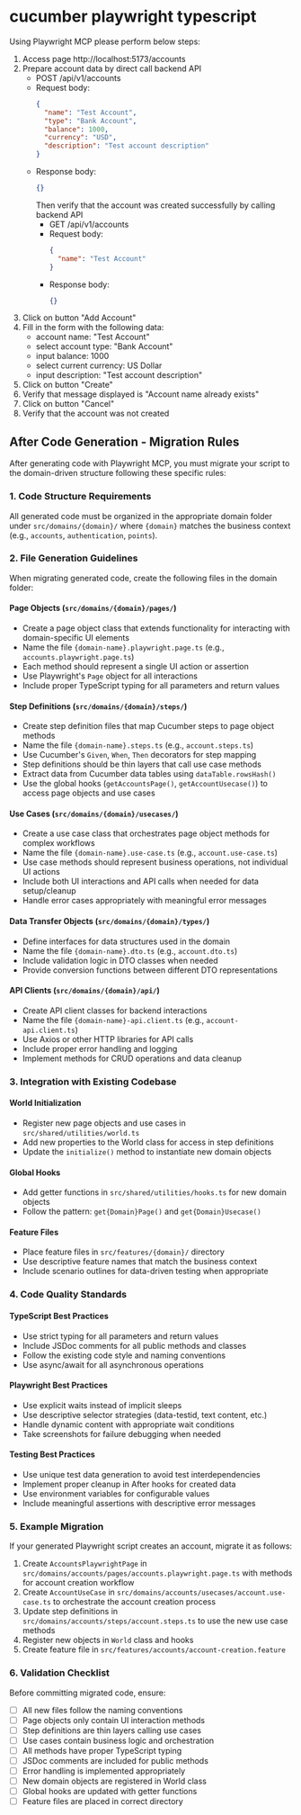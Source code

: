 # cucumber playwright typescript

Using Playwright MCP please perform below steps:

1. Access page http://localhost:5173/accounts
2. Prepare account data by direct call backend API
   - POST /api/v1/accounts
   - Request body:
     ```json
     {
       "name": "Test Account",
       "type": "Bank Account",
       "balance": 1000,
       "currency": "USD",
       "description": "Test account description"
     }
     ```
   - Response body:
     ```json
     {}
     ```
     Then verify that the account was created successfully by calling backend API
     - GET /api/v1/accounts
     - Request body:
       ```json
       {
         "name": "Test Account"
       }
       ```
     - Response body:
       ```json
       {}
       ```
3. Click on button "Add Account"
4. Fill in the form with the following data:
   - account name: "Test Account"
   - select account type: "Bank Account"
   - input balance: 1000
   - select current currency: US Dollar
   - input description: "Test account description"
5. Click on button "Create"
6. Verify that message displayed is "Account name already exists"
7. Click on button "Cancel"
8. Verify that the account was not created

## After Code Generation - Migration Rules

After generating code with Playwright MCP, you must migrate your script to the domain-driven structure following these specific rules:

### 1. Code Structure Requirements

All generated code must be organized in the appropriate domain folder under `src/domains/{domain}/` where `{domain}` matches the business context (e.g., `accounts`, `authentication`, `points`).

### 2. File Generation Guidelines

When migrating generated code, create the following files in the domain folder:

#### Page Objects (`src/domains/{domain}/pages/`)

- Create a page object class that extends functionality for interacting with domain-specific UI elements
- Name the file `{domain-name}.playwright.page.ts` (e.g., `accounts.playwright.page.ts`)
- Each method should represent a single UI action or assertion
- Use Playwright's `Page` object for all interactions
- Include proper TypeScript typing for all parameters and return values

#### Step Definitions (`src/domains/{domain}/steps/`)

- Create step definition files that map Cucumber steps to page object methods
- Name the file `{domain-name}.steps.ts` (e.g., `account.steps.ts`)
- Use Cucumber's `Given`, `When`, `Then` decorators for step mapping
- Step definitions should be thin layers that call use case methods
- Extract data from Cucumber data tables using `dataTable.rowsHash()`
- Use the global hooks (`getAccountsPage()`, `getAccountUsecase()`) to access page objects and use cases

#### Use Cases (`src/domains/{domain}/usecases/`)

- Create a use case class that orchestrates page object methods for complex workflows
- Name the file `{domain-name}.use-case.ts` (e.g., `account.use-case.ts`)
- Use case methods should represent business operations, not individual UI actions
- Include both UI interactions and API calls when needed for data setup/cleanup
- Handle error cases appropriately with meaningful error messages

#### Data Transfer Objects (`src/domains/{domain}/types/`)

- Define interfaces for data structures used in the domain
- Name the file `{domain-name}.dto.ts` (e.g., `account.dto.ts`)
- Include validation logic in DTO classes when needed
- Provide conversion functions between different DTO representations

#### API Clients (`src/domains/{domain}/api/`)

- Create API client classes for backend interactions
- Name the file `{domain-name}-api.client.ts` (e.g., `account-api.client.ts`)
- Use Axios or other HTTP libraries for API calls
- Include proper error handling and logging
- Implement methods for CRUD operations and data cleanup

### 3. Integration with Existing Codebase

#### World Initialization

- Register new page objects and use cases in `src/shared/utilities/world.ts`
- Add new properties to the World class for access in step definitions
- Update the `initialize()` method to instantiate new domain objects

#### Global Hooks

- Add getter functions in `src/shared/utilities/hooks.ts` for new domain objects
- Follow the pattern: `get{Domain}Page()` and `get{Domain}Usecase()`

#### Feature Files

- Place feature files in `src/features/{domain}/` directory
- Use descriptive feature names that match the business context
- Include scenario outlines for data-driven testing when appropriate

### 4. Code Quality Standards

#### TypeScript Best Practices

- Use strict typing for all parameters and return values
- Include JSDoc comments for all public methods and classes
- Follow the existing code style and naming conventions
- Use async/await for all asynchronous operations

#### Playwright Best Practices

- Use explicit waits instead of implicit sleeps
- Use descriptive selector strategies (data-testid, text content, etc.)
- Handle dynamic content with appropriate wait conditions
- Take screenshots for failure debugging when needed

#### Testing Best Practices

- Use unique test data generation to avoid test interdependencies
- Implement proper cleanup in After hooks for created data
- Use environment variables for configurable values
- Include meaningful assertions with descriptive error messages

### 5. Example Migration

If your generated Playwright script creates an account, migrate it as follows:

1. Create `AccountsPlaywrightPage` in `src/domains/accounts/pages/accounts.playwright.page.ts` with methods for account creation workflow
2. Create `AccountUseCase` in `src/domains/accounts/usecases/account.use-case.ts` to orchestrate the account creation process
3. Update step definitions in `src/domains/accounts/steps/account.steps.ts` to use the new use case methods
4. Register new objects in `World` class and hooks
5. Create feature file in `src/features/accounts/account-creation.feature`

### 6. Validation Checklist

Before committing migrated code, ensure:

- [ ] All new files follow the naming conventions
- [ ] Page objects only contain UI interaction methods
- [ ] Step definitions are thin layers calling use cases
- [ ] Use cases contain business logic and orchestration
- [ ] All methods have proper TypeScript typing
- [ ] JSDoc comments are included for public methods
- [ ] Error handling is implemented appropriately
- [ ] New domain objects are registered in World class
- [ ] Global hooks are updated with getter functions
- [ ] Feature files are placed in correct directory
